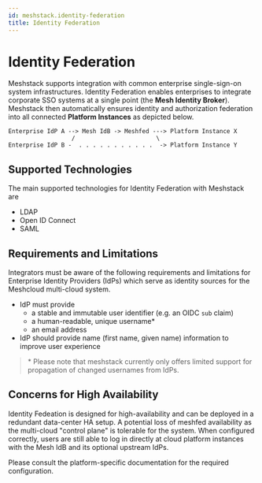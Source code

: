 ```yaml
---
id: meshstack.identity-federation
title: Identity Federation
---
```

# Identity Federation

Meshstack supports integration with common enterprise single-sign-on system infrastructures. Identity Federation enables enterprises to integrate corporate SSO systems at a single point (the **Mesh Identity Broker**). Meshstack then automatically ensures identity and authorization federation into all connected **Platform Instances** as depicted below.

```text
Enterprise IdP A --> Mesh IdB -> Meshfed ---> Platform Instance X
                  /                       \
Enterprise IdP B -  . . . . . . . . . . .  -> Platform Instance Y
```

## Supported Technologies

The main supported technologies for Identity Federation with Meshstack are

- LDAP
- Open ID Connect
- SAML

## Requirements and Limitations

Integrators must be aware of the following requirements and limitations for Enterprise Identity Providers (IdPs) which serve as identity sources for the Meshcloud multi-cloud system.

- IdP must provide
  - a stable and immutable user identifier (e.g. an OIDC `sub` claim)
  - a human-readable, unique username*
  - an email address
- IdP should provide name (first name, given name) information to improve user experience

> \* Please note that meshstack currently only offers limited support for propagation of changed usernames from IdPs.

## Concerns for High Availability

Identity Fedeation is designed for high-availability and can be deployed in a redundant data-center HA setup. A potential loss of meshfed availability as the multi-cloud "control plane" is tolerable for the system. When configured correctly, users are still able to log in directly at cloud platform instances with the Mesh IdB and its optional upstream IdPs.

Please consult the platform-specific documentation for the required configuration.
